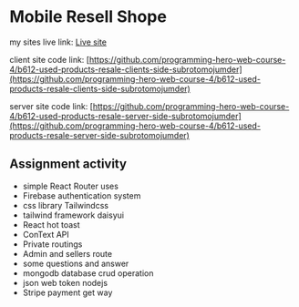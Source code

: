 Mobile Resell Shope
=======================

my sites live link: [Live site](https://mobile-resell-shope.web.app/)

client site code link: [https://github.com/programming-hero-web-course-4/b612-used-products-resale-clients-side-subrotomojumder](https://github.com/programming-hero-web-course-4/b612-used-products-resale-clients-side-subrotomojumder)

server site code link: [https://github.com/programming-hero-web-course-4/b612-used-products-resale-server-side-subrotomojumder](https://github.com/programming-hero-web-course-4/b612-used-products-resale-server-side-subrotomojumder)

## Assignment activity
- simple React Router uses
- Firebase authentication system
- css library Tailwindcss
- tailwind framework daisyui
- React hot toast
- ConText API
- Private routings
- Admin and sellers route
- some questions and answer
- mongodb database crud operation
- json web token nodejs
- Stripe payment get way